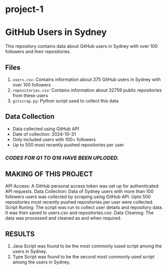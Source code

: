 # project-1
# GitHub Users in Sydney

This repository contains data about GitHub users in Sydney with over 100 followers and their repositories.

## Files

1. `users.csv`: Contains information about 375 GitHub users in Sydney with over 100 followers
2. `repositories.csv`: Contains information about 32759 public repositories from these users
3. `gitscrap.py`: Python script used to collect this data

## Data Collection

- Data collected using GitHub API
- Date of collection: 2024-10-31
- Only included users with 100+ followers
- Up to 500 most recently pushed repositories per user


### *CODES FOR Q1 TO Q16 HAVE BEEN UPLODED.*

## MAKING OF THIS PROJECT
API Access: A GitHub personal access token was set up for authenticated API requests. 
Data Collection: Data of Sydney users with more than 100 followers users was collected by scraping using GitHub API. Upto 500 repositories most recently pushed repositories per user were collected.
Script Runing: The script was run to collect user details and repository data. It was then saved to users.csv and repositories.csv.
Data Cleaning: The data was processed and cleaned as and when required.

## RESULTS 
1. Java Script was found to be the most commonly iused script among the users in Sydney. 
2. Type Script was found to be the second most commonly used script among the users in Sydney.
